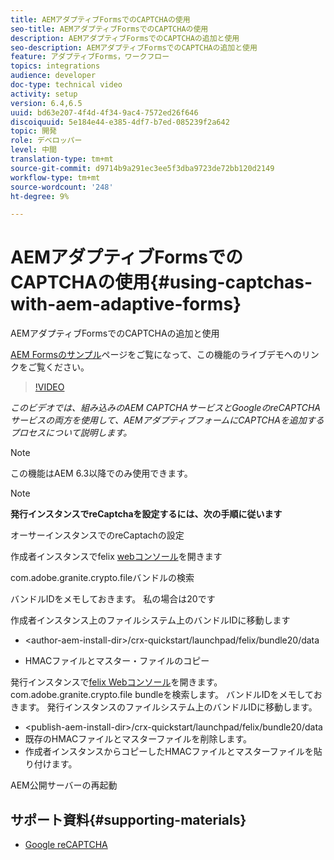 ```yaml
---
title: AEMアダプティブFormsでのCAPTCHAの使用
seo-title: AEMアダプティブFormsでのCAPTCHAの使用
description: AEMアダプティブFormsでのCAPTCHAの追加と使用
seo-description: AEMアダプティブFormsでのCAPTCHAの追加と使用
feature: アダプティブForms，ワークフロー
topics: integrations
audience: developer
doc-type: technical video
activity: setup
version: 6.4,6.5
uuid: bd63e207-4f4d-4f34-9ac4-7572ed26f646
discoiquuid: 5e184e44-e385-4df7-b7ed-085239f2a642
topic: 開発
role: デベロッパー
level: 中間
translation-type: tm+mt
source-git-commit: d9714b9a291ec3ee5f3dba9723de72bb120d2149
workflow-type: tm+mt
source-wordcount: '248'
ht-degree: 9%

---
```



# AEMアダプティブFormsでのCAPTCHAの使用{#using-captchas-with-aem-adaptive-forms}

AEMアダプティブFormsでのCAPTCHAの追加と使用

[AEM Formsのサンプル](https://forms.enablementadobe.com/content/samples/samples.html?query=0)ページをご覧になって、この機能のライブデモへのリンクをご覧ください。

>[!VIDEO](https://video.tv.adobe.com/v/18336/?quality=9&learn=on)

*このビデオでは、組み込みのAEM CAPTCHAサービスとGoogleのreCAPTCHAサービスの両方を使用して、AEMアダプティブフォームにCAPTCHAを追加するプロセスについて説明します。*

>[!NOTE]
>
>この機能はAEM 6.3以降でのみ使用できます。

>[!NOTE]
>
>**発行インスタンスでreCaptchaを設定するには、次の手順に従います**
>
>オーサーインスタンスでのreCaptachの設定
>
>作成者インスタンスでfelix [webコンソール](http://localhost:4502/system/console/bundles)を開きます
>
>com.adobe.granite.crypto.fileバンドルの検索
>
>バンドルIDをメモしておきます。 私の場合は20です
>
>作成者インスタンス上のファイルシステム上のバンドルIDに移動します
>
>* &lt;author-aem-install-dir>/crx-quickstart/launchpad/felix/bundle20/data
* HMACファイルとマスター・ファイルのコピー

発行インスタンスで[felix Webコンソール](http://localhost:4502/system/console/bundles)を開きます。 com.adobe.granite.crypto.file bundleを検索します。 バンドルIDをメモしておきます。
発行インスタンスのファイルシステム上のバンドルIDに移動します。
* &lt;publish-aem-install-dir>/crx-quickstart/launchpad/felix/bundle20/data
* 既存のHMACファイルとマスターファイルを削除します。
* 作成者インスタンスからコピーしたHMACファイルとマスターファイルを貼り付けます。

AEM公開サーバーの再起動

## サポート資料{#supporting-materials}

* [Google reCAPTCHA](https://www.google.com/recaptcha)

